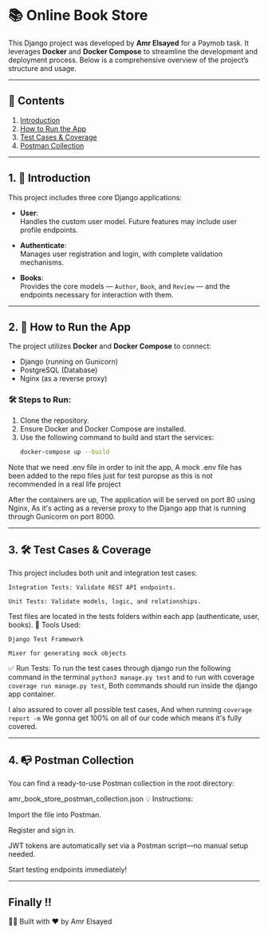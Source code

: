# 📚 Online Book Store

This Django project was developed by **Amr Elsayed** for a Paymob task. It leverages **Docker** and **Docker Compose** to streamline the development and deployment process. Below is a comprehensive overview of the project’s structure and usage.

---

## 📂 Contents
1. [Introduction](#1-introduction)  
2. [How to Run the App](#2-how-to-run-the-app)  
3. [Test Cases & Coverage](#3-test-cases--coverage)  
4. [Postman Collection](#4-postman-collection)

---

## 1. 📘 Introduction

This project includes three core Django applications:

- **User**:  
  Handles the custom user model. Future features may include user profile endpoints.

- **Authenticate**:  
  Manages user registration and login, with complete validation mechanisms.

- **Books**:  
  Provides the core models — `Author`, `Book`, and `Review` — and the endpoints necessary for interaction with them.

---

## 2. 🚀 How to Run the App

The project utilizes **Docker** and **Docker Compose** to connect:

- Django (running on Gunicorn)  
- PostgreSQL (Database)  
- Nginx (as a reverse proxy)

### 🛠️ Steps to Run:

1. Clone the repository.
2. Ensure Docker and Docker Compose are installed.
3. Use the following command to build and start the services:
   ```bash
   docker-compose up --build
Note that we need .env file in order to init the app, A mock .env file has been added to the repo files just for test puropse as this is not recommended in a real life project

After the containers are up, The application will be served on port 80 using Nginx, As it's acting as a reverse proxy to the Django app that is running through Gunicorm on port 8000.

---

## 3. 🛠️ Test Cases & Coverage
This project includes both unit and integration test cases:

    Integration Tests: Validate REST API endpoints.

    Unit Tests: Validate models, logic, and relationships.

Test files are located in the tests folders within each app (authenticate, user, books).
🧬 Tools Used:

    Django Test Framework

    Mixer for generating mock objects

✅ Run Tests:
To run the test cases through django run the following command in the terminal `python3 manage.py test` and to run with coverage `coverage run manage.py test`, Both commands should run inside the django app container.

I also assured to cover all possible test cases, And when running `coverage report -m` We gonna get 100% on all of our code which means it's fully covered.

---

## 4. 📭 Postman Collection
You can find a ready-to-use Postman collection in the root directory:

amr_book_store_postman_collection.json
💡 Instructions:

  Import the file into Postman.

  Register and sign in.

  JWT tokens are automatically set via a Postman script—no manual setup needed.

  Start testing endpoints immediately!

---
## Finally !!
🧑‍💻 Built with ❤️ by Amr Elsayed
